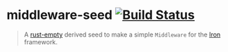 middleware-seed [![Build Status](https://secure.travis-ci.org/iron/iron.png?branch=master)](https://travis-ci.org/iron/middleware-seed)
====

> A [rust-empty](https://github.com/bvssvni/rust-empty) derived seed to make a simple `Middleware` for the [Iron](https://github.com/iron/iron) framework.